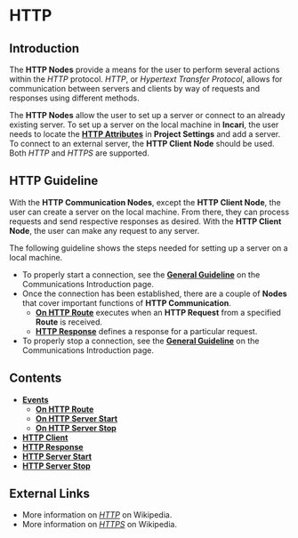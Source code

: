 # HTTP

## Introduction

The **HTTP Nodes** provide a means for the user to perform several actions within the _HTTP_ protocol. _HTTP_, or _Hypertext Transfer Protocol_, allows for communication between servers and clients by way of requests and responses using different methods. 

The **HTTP Nodes** allow the user to set up a server or connect to an already existing server. To set up a server on the local machine in **Incari**, the user needs to locate the [**HTTP Attributes**](../../../modules/project-settings/http.md) in **Project Settings** and add a server. To connect to an external server, the **HTTP Client Node** should be used. Both *HTTP* and *HTTPS* are supported. 

## HTTP Guideline

With the **HTTP Communication Nodes**, except the **HTTP Client Node**, the user can create a server on the local machine. From there, they can process requests and send respective responses as desired. With the **HTTP Client Node**, the user can make any request to any server.

The following guideline shows the steps needed for setting up a server on a local machine. 

* To properly start a connection, see the [**General Guideline**](../README.md#general-guideline) on the Communications Introduction page.
* Once the connection has been established, there are a couple of **Nodes** that cover important functions of **HTTP Communication**.
  * [**On HTTP Route**](events/onhttproute.md) executes when an **HTTP Request** from a specified **Route** is received. 
  * [**HTTP Response**](httpresponse.md) defines a response for a particular request.
* To properly stop a connection, see the [**General Guideline**](../README.md#general-guideline) on the Communications Introduction page.


## Contents

* [**Events**](events/)
  * [**On HTTP Route**](events/onhttproute.md)
  * [**On HTTP Server Start**](events/onhttpserverstart.md)
  * [**On HTTP Server Stop**](events/onhttpserverstop.md)
* [**HTTP Client**](httpclient.md)
* [**HTTP Response**](httpresponse.md)
* [**HTTP Server Start**](httpserverstart.md)
* [**HTTP Server Stop**](httpserverstop.md)

## External Links

* More information on [_HTTP_](https://en.wikipedia.org/wiki/Hypertext_Transfer_Protocol) on Wikipedia.
* More information on [*HTTPS*](https://en.wikipedia.org/wiki/HTTPS) on Wikipedia. 

